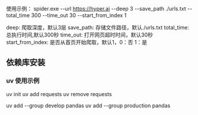 使用示例：
spider.exe --url https://hyper.ai --deep 3 --save_path ./urls.txt --total_time 300 --time_out 30 --start_from_index 1

deep: 爬取深度，默认3层
save_path: 存储文件路径，默认./urls.txt
total_time: 总执行时间,默认300秒
time_out: 打开网页超时时间，默认30秒
start_from_index: 是否从首页开始爬取，默认1，0：否 1：是

## 依赖库安装
### uv 使用示例
uv init
uv add requests
uv remove requests

uv add --group develop pandas
uv add --group production pandas
